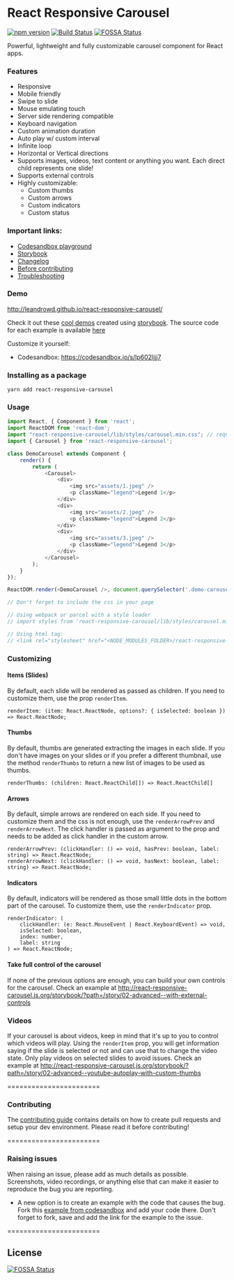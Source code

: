 # React Responsive Carousel

[![npm version](https://badge.fury.io/js/react-responsive-carousel.svg)](https://badge.fury.io/js/react-responsive-carousel)
[![Build Status](https://travis-ci.org/leandrowd/react-responsive-carousel.svg?branch=master)](https://travis-ci.org/leandrowd/react-responsive-carousel)
[![FOSSA Status](https://app.fossa.io/api/projects/git%2Bgithub.com%2Fleandrowd%2Freact-responsive-carousel.svg?type=shield)](https://app.fossa.io/projects/git%2Bgithub.com%2Fleandrowd%2Freact-responsive-carousel?ref=badge_shield)

Powerful, lightweight and fully customizable carousel component for React apps.

### Features

-   Responsive
-   Mobile friendly
-   Swipe to slide
-   Mouse emulating touch
-   Server side rendering compatible
-   Keyboard navigation
-   Custom animation duration
-   Auto play w/ custom interval
-   Infinite loop
-   Horizontal or Vertical directions
-   Supports images, videos, text content or anything you want. Each direct child represents one slide!
-   Supports external controls
-   Highly customizable:
    -   Custom thumbs
    -   Custom arrows
    -   Custom indicators
    -   Custom status

### Important links:

-   [Codesandbox playground](https://codesandbox.io/s/github/leandrowd/react-responsive-carousel/tree/master/codesandbox/default)
-   [Storybook](http://react-responsive-carousel.js.org/storybook/)
-   [Changelog](https://github.com/leandrowd/react-responsive-carousel/blob/master/CHANGELOG.md)
-   [Before contributing](https://github.com/leandrowd/react-responsive-carousel/blob/master/CONTRIBUTING.md)
-   [Troubleshooting](https://github.com/leandrowd/react-responsive-carousel/blob/master/TROUBLESHOOTING.md)

### Demo

<http://leandrowd.github.io/react-responsive-carousel/>

Check it out these [cool demos](http://react-responsive-carousel.js.org/storybook/index.html) created using [storybook](https://storybook.js.org/). The source code for each example is available [here](https://github.com/leandrowd/react-responsive-carousel/blob/master/stories/)

Customize it yourself:

-   Codesandbox: <https://codesandbox.io/s/lp602ljjj7>

### Installing as a package

`yarn add react-responsive-carousel`

### Usage

```javascript
import React, { Component } from 'react';
import ReactDOM from 'react-dom';
import "react-responsive-carousel/lib/styles/carousel.min.css"; // requires a loader
import { Carousel } from 'react-responsive-carousel';

class DemoCarousel extends Component {
    render() {
        return (
            <Carousel>
                <div>
                    <img src="assets/1.jpeg" />
                    <p className="legend">Legend 1</p>
                </div>
                <div>
                    <img src="assets/2.jpeg" />
                    <p className="legend">Legend 2</p>
                </div>
                <div>
                    <img src="assets/3.jpeg" />
                    <p className="legend">Legend 3</p>
                </div>
            </Carousel>
        );
    }
});

ReactDOM.render(<DemoCarousel />, document.querySelector('.demo-carousel'));

// Don't forget to include the css in your page

// Using webpack or parcel with a style loader
// import styles from 'react-responsive-carousel/lib/styles/carousel.min.css';

// Using html tag:
// <link rel="stylesheet" href="<NODE_MODULES_FOLDER>/react-responsive-carousel/lib/styles/carousel.min.css"/>
```

### Customizing

#### Items (Slides)

By default, each slide will be rendered as passed as children. If you need to customize them, use the prop `renderItem`.

```
renderItem: (item: React.ReactNode, options?: { isSelected: boolean }) => React.ReactNode;
```

#### Thumbs

By default, thumbs are generated extracting the images in each slide. If you don't have images on your slides or if you prefer a different thumbnail, use the method `renderThumbs` to return a new list of images to be used as thumbs.

```
renderThumbs: (children: React.ReactChild[]) => React.ReactChild[]
```

#### Arrows

By default, simple arrows are rendered on each side. If you need to customize them and the css is not enough, use the `renderArrowPrev` and `renderArrowNext`. The click handler is passed as argument to the prop and needs to be added as click handler in the custom arrow.

```
renderArrowPrev: (clickHandler: () => void, hasPrev: boolean, label: string) => React.ReactNode;
renderArrowNext: (clickHandler: () => void, hasNext: boolean, label: string) => React.ReactNode;
```

#### Indicators

By default, indicators will be rendered as those small little dots in the bottom part of the carousel. To customize them, use the `renderIndicator` prop.

```
renderIndicator: (
    clickHandler: (e: React.MouseEvent | React.KeyboardEvent) => void,
    isSelected: boolean,
    index: number,
    label: string
) => React.ReactNode;
```

#### Take full control of the carousel

If none of the previous options are enough, you can build your own controls for the carousel. Check an example at http://react-responsive-carousel.js.org/storybook/?path=/story/02-advanced--with-external-controls

### Videos

If your carousel is about videos, keep in mind that it's up to you to control which videos will play. Using the `renderItem` prop, you will get information saying if the slide is selected or not and can use that to change the video state. Only play videos on selected slides to avoid issues. Check an example at http://react-responsive-carousel.js.org/storybook/?path=/story/02-advanced--youtube-autoplay-with-custom-thumbs

=======================

### Contributing

The [contributing guide](https://github.com/leandrowd/react-responsive-carousel/blob/master/CONTRIBUTING.md) contains details on how to create pull requests and setup your dev environment. Please read it before contributing!

=======================

### Raising issues

When raising an issue, please add as much details as possible. Screenshots, video recordings, or anything else that can make it easier to reproduce the bug you are reporting.

-   A new option is to create an example with the code that causes the bug. Fork this [example from codesandbox](https://codesandbox.io/s/github/leandrowd/react-responsive-carousel/tree/master/codesandbox/default) and add your code there. Don't forget to fork, save and add the link for the example to the issue.

=======================

## License

[![FOSSA Status](https://app.fossa.io/api/projects/git%2Bgithub.com%2Fleandrowd%2Freact-responsive-carousel.svg?type=large)](https://app.fossa.io/projects/git%2Bgithub.com%2Fleandrowd%2Freact-responsive-carousel?ref=badge_large)

```

```
